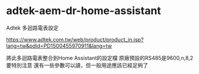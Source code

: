 # adtek-aem-dr-home-assistant
Adtek 多迴路電表設定

https://www.adtek.com.tw/web/product/product_in.jsp?lang=tw&pdid=PD1500455970911&lang=tw

將此多迴路電表整合到Home Assistant的設定檔
原廠預設的RS485是9600,n,8,2 要特別注意
還有一些參數可以讀，但一般用途應該已經足夠了
